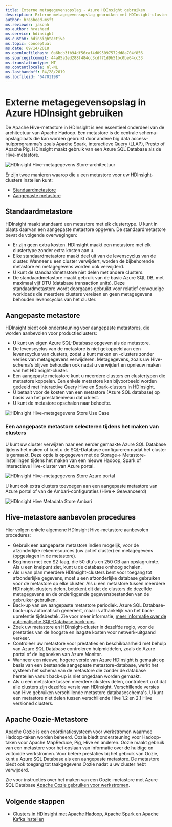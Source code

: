 ```yaml
---
title: Externe metagegevensopslag - Azure HDInsight gebruiken
description: Externe metagegevensopslag gebruiken met HDInsight-clusters.
author: hrasheed-msft
ms.reviewer: jasonh
ms.author: hrasheed
ms.service: hdinsight
ms.custom: hdinsightactive
ms.topic: conceptual
ms.date: 09/14/2018
ms.openlocfilehash: 0a6bcb3fb94df56caf4d095097572dd8a704f856
ms.sourcegitcommit: 44a85a2ed288f484cc3cdf71d9b51bc0be64cc33
ms.translationtype: MT
ms.contentlocale: nl-NL
ms.lasthandoff: 04/28/2019
ms.locfileid: "64701198"
---
```

# <a name="use-external-metadata-stores-in-azure-hdinsight"></a>Externe metagegevensopslag in Azure HDInsight gebruiken

De Apache Hive-metastore in HDInsight is een essentieel onderdeel van de architectuur van Apache Hadoop. Een metastore is de centrale schema-opslagplaats die kan worden gebruikt door andere big data access-hulpprogramma's zoals Apache Spark, interactieve Query (LLAP), Presto of Apache Pig. HDInsight maakt gebruik van een Azure SQL Database als de Hive-metastore.

![HDInsight Hive-metagegevens Store-architectuur](./media/hdinsight-use-external-metadata-stores/metadata-store-architecture.png)

Er zijn twee manieren waarop die u een metastore voor uw HDInsight-clusters instellen kunt:

* [Standaardmetastore](#default-metastore)
* [Aangepaste metastore](#custom-metastore)

## <a name="default-metastore"></a>Standaardmetastore

HDInsight maakt standaard een metastore met elk clustertype. U kunt in plaats daarvan een aangepaste metastore opgeven. De standaardmetastore bevat de volgende overwegingen:
- Er zijn geen extra kosten. HDInsight maakt een metastore met elk clustertype zonder extra kosten aan u.
- Elke standaardmetastore maakt deel uit van de levenscyclus van de cluster. Wanneer u een cluster verwijdert, worden de bijbehorende metastore en metagegevens worden ook verwijderd.
- U kunt de standaardmetastore niet delen met andere clusters.
- De standaardmetastore maakt gebruik van de basic Azure SQL DB, met maximaal vijf DTU (database transaction units).
Deze standaardmetastore wordt doorgaans gebruikt voor relatief eenvoudige workloads die meerdere clusters vereisen en geen metagegevens behouden levenscyclus van het cluster.


## <a name="custom-metastore"></a>Aangepaste metastore

HDInsight biedt ook ondersteuning voor aangepaste metastores, die worden aanbevolen voor productieclusters:
- U kunt uw eigen Azure SQL-Database opgeven als de metastore.
- De levenscyclus van de metastore is niet gekoppeld aan een levenscyclus van clusters, zodat u kunt maken en -clusters zonder verlies van metagegevens verwijderen. Metagegevens, zoals uw Hive-schema's blijven behouden ook nadat u verwijdert en opnieuw maken van het HDInsight-cluster.
- Een aangepaste metastore kunt u meerdere clusters en clustertypen die metastore koppelen. Een enkele metastore kan bijvoorbeeld worden gedeeld met Interactive Query Hive en Spark-clusters in HDInsight.
- U betaalt voor de kosten van een metastore (Azure SQL database) op basis van het prestatieniveau dat u kiest.
- U kunt de metastore opschalen naar behoefte.

![HDInsight Hive-metagegevens Store Use Case](./media/hdinsight-use-external-metadata-stores/metadata-store-use-case.png)


### <a name="select-a-custom-metastore-during-cluster-creation"></a>Een aangepaste metastore selecteren tijdens het maken van clusters

U kunt uw cluster verwijzen naar een eerder gemaakte Azure SQL Database tijdens het maken of kunt u de SQL-Database configureren nadat het cluster is gemaakt. Deze optie is opgegeven met de Storage-> Metastore-instellingen tijdens het maken van een nieuwe Hadoop, Spark of interactieve Hive-cluster van Azure portal.

![HDInsight Hive-metagegevens Store Azure portal](./media/hdinsight-use-external-metadata-stores/metadata-store-azure-portal.png)

U kunt ook extra clusters toevoegen aan een aangepaste metastore van Azure portal of van de Ambari-configuraties (Hive-> Geavanceerd)

![HDInsight Hive Metadata Store Ambari](./media/hdinsight-use-external-metadata-stores/metadata-store-ambari.png)

## <a name="hive-metastore-best-practices"></a>Hive-metastore aanbevolen procedures

Hier volgen enkele algemene HDInsight Hive-metastore aanbevolen procedures:

- Gebruik een aangepaste metastore indien mogelijk, voor de afzonderlijke rekenresources (uw actief cluster) en metagegevens (opgeslagen in de metastore).
- Beginnen met een S2-laag, die 50 dtu's en 250 GB aan opslagruimte. Als u een knelpunt ziet, kunt u de database omhoog schalen.
- Als u van plan meerdere HDInsight-clusters bent voor toegang tot afzonderlijke gegevens, moet u een afzonderlijke database gebruiken voor de metastore op elke cluster. Als u een metastore tussen meerdere HDInsight-clusters delen, betekent dit dat de clusters de dezelfde metagegevens en de onderliggende gegevensbestanden van de gebruiker gebruiken.
- Back-up van uw aangepaste metastore periodiek. Azure SQL Database-back-ups automatisch genereert, maar is afhankelijk van het back-upretentie tijdsbestek. Zie voor meer informatie, [meer informatie over de automatische SQL-Database back-ups](../sql-database/sql-database-automated-backups.md).
- Zoek uw metastore en HDInsight-cluster in dezelfde regio, voor de prestaties van de hoogste en laagste kosten voor netwerk-uitgaand verkeer.
- Controleer uw metastore voor prestaties en beschikbaarheid met behulp van Azure SQL Database controleren hulpmiddelen, zoals de Azure portal of de logboeken van Azure Monitor.
- Wanneer een nieuwe, hogere versie van Azure HDInsight is gemaakt op basis van een bestaande aangepaste metastore-database, werkt het systeem het schema van de metastore die zonder de database herstellen vanuit back-up is niet ongedaan worden gemaakt.
- Als u een metastore tussen meerdere clusters delen, controleert u of dat alle clusters zijn dezelfde versie van HDInsight. Verschillende versies van Hive gebruiken verschillende metastore databaseschema's. U kunt een metastore niet delen tussen verschillende Hive 1.2 en 2.1 Hive versioned clusters. 

##  <a name="apache-oozie-metastore"></a>Apache Oozie-Metastore

Apache Oozie is een coördinatiesysteem voor werkstromen waarmee Hadoop-taken worden beheerd.  Oozie biedt ondersteuning voor Hadoop-taken voor Apache MapReduce, Pig, Hive en anderen.  Oozie maakt gebruik van een metastore voor het opslaan van informatie over de huidige en voltooide werkstromen. Voor betere prestaties bij het gebruik van Oozie, kunt u Azure SQL Database als een aangepaste metastore. De metastore biedt ook toegang tot taakgegevens Oozie nadat u uw cluster hebt verwijderd.

Zie voor instructies over het maken van een Oozie-metastore met Azure SQL Database [Apache Oozie gebruiken voor werkstromen](hdinsight-use-oozie-linux-mac.md).

## <a name="next-steps"></a>Volgende stappen

- [Clusters in HDInsight met Apache Hadoop, Apache Spark en Apache Kafka instellen](./hdinsight-hadoop-provision-linux-clusters.md)
